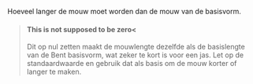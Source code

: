 Hoeveel langer de mouw moet worden dan de mouw van de basisvorm.

> #### This is not supposed to be zero<
> 
> Dit op nul zetten maakt de mouwlengte dezelfde als de basislengte van de Bent basisvorm, wat zeker te kort is voor een jas. Let op de standaardwaarde en gebruik dat als basis om de mouw korter of langer te maken.
